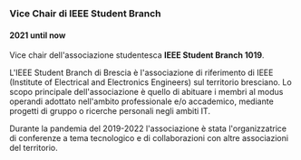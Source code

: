 
### Vice Chair di IEEE Student Branch 

#### 2021 until now

Vice chair dell'associazione studentesca **IEEE Student Branch 1019**.

L'IEEE Student Branch di Brescia è l'associazione di riferimento di IEEE (Institute of Electrical and Electronics Engineers) sul territorio bresciano.
Lo scopo principale dell'associazione è quello di abituare i membri al modus operandi adottato nell'ambito professionale e/o accademico, 
mediante progetti di gruppo o ricerche personali negli ambiti IT.

Durante la pandemia del 2019-2022 l'associazione è stata l'organizzatrice di conferenze a tema tecnologico e di collaborazioni con altre associazioni del territorio.
